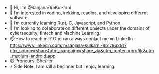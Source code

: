 - 👋 Hi, I’m @Sanjana765Kulkarni
- 👀 I’m interested in coding, trekking, reading, and developing different software.
- 🌱 I’m currently learning Rust, C, Javascript, and Python.
- 💞️ I’m looking to collaborate on different projects under the domains of cybersecurity, fintech and Machine Learning. 
- 📫 How to reach me? One can always contact me on LinkedIn -https://www.linkedin.com/in/sanjana-kulkarni-8b1286291?utm_source=share&utm_campaign=share_via&utm_content=profile&utm_medium=android_app
- 😄 Pronouns: She/her
- ⚡ Side Note: I am still a beginner but I enjoy learning. 

<!---
Sanjana765Kulkarni/Sanjana765Kulkarni is a ✨ special ✨ repository because its `README.md` (this file) appears on your GitHub profile.
You can click the Preview link to take a look at your changes.
--->

